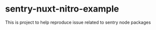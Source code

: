 # sentry-nuxt-nitro-example
This is project to help reproduce issue related to sentry node packages
